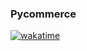 ### Pycommerce 
[![wakatime](https://wakatime.com/badge/user/388b9c8d-4816-4e18-aea3-3ffefb7c09a5/project/018b04b0-7093-4201-a8cd-3f1fba079162.svg)](https://wakatime.com/badge/user/388b9c8d-4816-4e18-aea3-3ffefb7c09a5/project/018b04b0-7093-4201-a8cd-3f1fba079162)